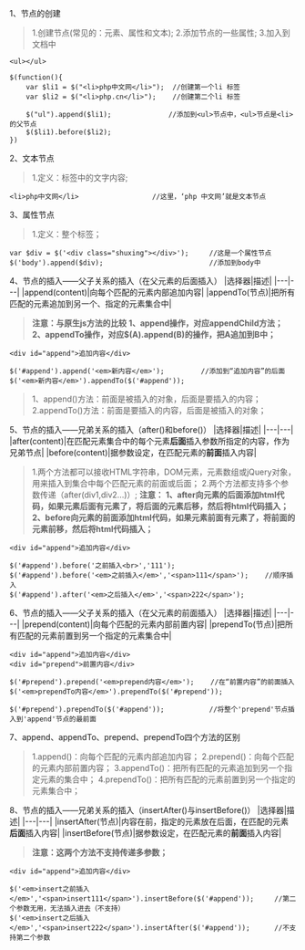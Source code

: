 1、节点的创建
> 1.创建节点(常见的：元素、属性和文本);
> 2.添加节点的一些属性;
> 3.加入到文档中
```
<ul></ul>

$(function(){
    var $li1 = $("<li>php中文网</li>");  //创建第一个li 标签
    var $li2 = $("<li>php.cn</li>");    //创建第二个li 标签

    $("ul").append($li1);              //添加到<ul>节点中，<ul>节点是<li>的父节点
    $($li1).before($li2);
})
```

2、文本节点
> 1.定义：标签中的文字内容;
```
<li>php中文网</li>                  //这里，‘php 中文网’就是文本节点
```

3、属性节点
> 1.定义：整个标签；
```
var $div = $('<div class="shuxing"></div>');     //这是一个属性节点
$('body').append($div);                          //添加到body中
```

4、节点的插入——父子关系的插入（在父元素的后面插入）
|选择器|描述|
|---|---|
|append(content)|向每个匹配的元素内部追加内容|
|appendTo(节点)|把所有匹配的元素追加到另一个、指定的元素集合中|
> **注意：与原生js方法的比较**
>**1、append操作，对应appendChild方法；**
>**2、appendTo操作，对应$(A).append(B)的操作，把A追加到B中；**
```
<div id="append">追加内容</div>

$('#append').append('<em>新内容</em>');         //添加到“追加内容”的后面
$('<em>新内容</em>').appendTo($('#append'));    
```
> 1、append()方法：前面是被插入的对象，后面是要插入的内容；
> 2.appendTo()方法：前面是要插入的内容，后面是被插入的对象；

5、节点的插入——兄弟关系的插入（after()和before()）
|选择器|描述|
|---|---|
|after(content)|在匹配元素集合中的每个元素**后面**插入参数所指定的内容，作为兄弟节点|
|before(content)|据参数设定，在匹配元素的**前面**插入内容|
> 1.两个方法都可以接收HTML字符串，DOM元素，元素数组或jQuery对象，用来插入到集合中每个匹配元素的前面或后面；
> 2.两个方法都支持多个参数传递（after(div1,div2...)）;
>**注意：**
>**1、after向元素的后面添加html代码，如果元素后面有元素了，将后面的元素后移，然后将html代码插入；**
>**2、before向元素的前面添加html代码，如果元素前面有元素了，将前面的元素前移，然后将html代码插入；**
```
<div id="append">追加内容</div>

$('#append').before('之前插入<br>','111');
$('#append').before('<em>之前插入</em>','<span>111</span>');    //顺序插入
$('#append').after('<em>之后插入</em>','<span>222</span>');
```

6、节点的插入——父子关系的插入（在父元素的前面插入）
|选择器|描述|
|---|---|
|prepend(content)|向每个匹配的元素内部前置内容|
|prependTo(节点)|把所有匹配的元素前置到另一个指定的元素集合中|
```
<div id="append">追加内容</div>
<div id="prepend">前置内容</div>

$('#prepend').prepend('<em>prepend内容</em>');    //在“前置内容”的前面插入
$('<em>prependTo内容</em>').prependTo($('#prepend'));   

$('#prepend').prependTo($('#append'));           //将整个'prepend'节点插入到'append'节点的最前面
```

7、append、appendTo、prepend、prependTo四个方法的区别
> 1.append()：向每个匹配的元素内部追加内容；
> 2.prepend()：向每个匹配的元素内部前置内容；
> 3.appendTo()：把所有匹配的元素追加到另一个指定元素的集合中；
> 4.prependTo()：把所有匹配的元素前置到另一个指定的元素集合中；

8、节点的插入——兄弟关系的插入（insertAfter()与insertBefore()）
|选择器|描述|
|---|---|
|insertAfter(节点)|内容在前，指定的元素放在后面，在匹配的元素**后面**插入内容|
|insertBefore(节点)|据参数设定，在匹配元素的**前面**插入内容|
>**注意：这两个方法不支持传递多参数；**
```
<div id="append">追加内容</div>

$('<em>insert之前插入</em>','<span>insert111</span>').insertBefore($('#append'));     //第二个参数无用，无法插入进去（不支持）
$('<em>insert之后插入</em>','<span>insert222</span>').insertAfter($('#append'));      //不支持第二个参数
```
